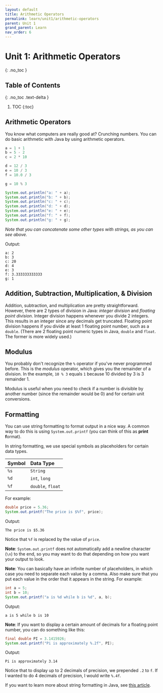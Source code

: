 ```yaml
---
layout: default
title: Arithmetic Operators
permalink: learn/unit1/arithmetic-operators
parent: Unit 1
grand_parent: Learn
nav_order: 6
---
```


# Unit 1: Arithmetic Operators

{: .no_toc }

## Table of Contents

{: .no_toc .text-delta }

1. TOC
   {:toc}

## Arithmetic Operators

You know what computers are really good at? Crunching numbers. You can do basic arithmetic with Java by using arithmetic operators.

```java
a = 1 + 1
b = 5 - 2
c = 2 * 10

d = 12 / 3
e = 10 / 3
f = 10.0 / 3

g = 10 % 3

System.out.println("a: " + a);
System.out.println("b: " + b);
System.out.println("c: " + c);
System.out.println("d: " + d);
System.out.println("e: " + e);
System.out.println("f: " + f);
System.out.println("g: " + g);
```

_Note that you can concatenate some other types with strings, as you can see above._

Output:

```
a: 2
b: 3
c: 20
d: 4
e: 3
f: 3.333333333333
g: 1
```

## Addition, Subtraction, Multiplication, & Division

Addition, subtraction, and multiplication are pretty straightforward. However, there are 2 types of division in Java: _integer division_ and _floating point division_. Integer division happens whenever you divide 2 integers. This results in an integer since any decimals get truncated. Floating point division happens if you divide at least 1 floating point number, such as a `double`. (There are 2 floating point numeric types in Java, `double` and `float`. The former is more widely used.)

## Modulus

You probably don't recognize the `%` operator if you've never programmed before. This is the _modulus_ operator, which gives you the remainder of a division. In the example, `10 % 3` equals `1` because 10 divided by 3 is 3 remainder 1.

Modulus is useful when you need to check if a number is divisible by another number (since the remainder would be 0) and for certain unit conversions.

## Formatting

You can use string formatting to format output in a nice way. A common way to do this is using `System.out.printf` (you can think of this as **print** **f**ormat).

In string formatting, we use special symbols as placeholders for certain data types.

| Symbol | Data Type         |
| :----- | :---------------- |
| `%s`   | `String`          |
| `%d`   | `int`, `long`     |
| `%f`   | `double`, `float` |

For example:

```java
double price = 5.36;
System.out.printf("The price is $%f", price);
```

Output:

```
The price is $5.36
```

Notice that `%f` is replaced by the value of `price`.

**Note**: `System.out.printf` does not automatically add a newline character (`\n`) to the end, so you may want to do that depending on how you want your output to look.

**Note**: You can basically have an infinite number of placeholders, in which case you need to separate each value by a comma. Also make sure that you put each value in the order that it appears in the string. For example:

```java
int a = 5;
int b = 10;
System.out.printf("a is %d while b is %d", a, b);
```

Output:

```
a is 5 while b is 10
```

**Note**: If you want to display a certain amount of decimals for a floating point number, you can do something like this:

```java
final double PI = 3.1415926;
System.out.printf("Pi is approximately %.2f", PI);
```

Output:

```
Pi is approximately 3.14
```

Notice that to display up to 2 decimals of precision, we prepended `.2` to `f`. If I wanted to do 4 decimals of precision, I would write `%.4f`.

If you want to learn more about string formatting in Java, see [this article](https://dzone.com/articles/java-string-format-examples).
